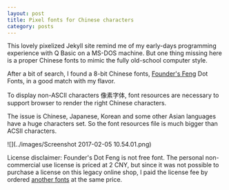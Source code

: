 ```yaml
---
layout: post
title: Pixel fonts for Chinese characters
category: posts
---
```


This lovely pixelized Jekyll site remind me of my early-days programming experience with Q Basic on a MS-DOS machine. But one thing missing here is a proper Chinese fonts to mimic the fully old-school  computer style.

After a bit of search, I found a 8-bit Chinese fonts, [Founder's Feng](http://ifont.foundertype.com/showsortpic.php?sid=1106) Dot Fonts, in a good match with my flavor.

To display non-ASCII characters 像素字体, font resources are necessary to support browser to render the right Chinese characters.

The issue is Chinese, Japanese, Korean and some other Asian languages have a huge characters set. So the font resources file is much bigger than ACSII characters.

![](../images/Screenshot 2017-02-05 10.54.01.png)




License disclaimer: Founder's Dot Feng is not free font. The personal non-commercial use license is priced at 2 CNY, but since it was not possible to purchase a license on this legacy online shop, I paid the license fee by ordered  [another fonts](https://item.taobao.com/item.htm?spm=a1z09.2.0.0.sCErJX&id=17990674587&_u=5lefkln2b6c) at the same price.
